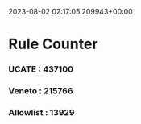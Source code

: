 2023-08-02 02:17:05.209943+00:00
# Rule Counter 
 ### UCATE : 437100

 ### Veneto : 215766

 ### Allowlist : 13929